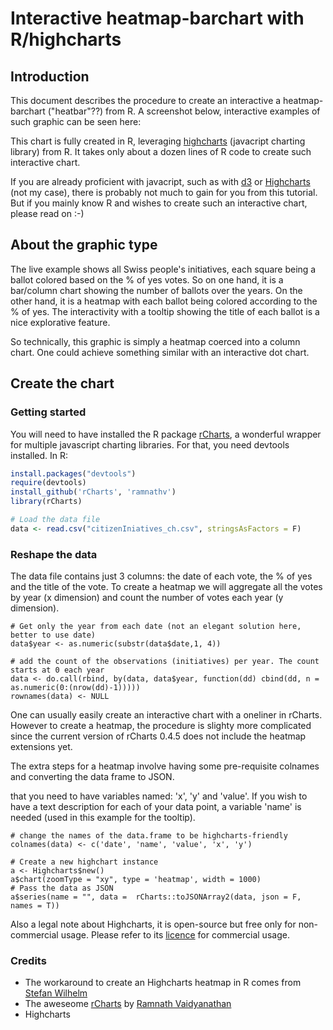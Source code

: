 # Interactive heatmap-barchart with R/highcharts


## Introduction

This document describes the procedure to create an interactive a heatmap-barchart ("heatbar"??) from R. A screenshot below, interactive examples of such graphic can be seen here:



This chart is fully created in R, leveraging [highcharts](http://www.highcharts.com) (javacript charting library) from R. It takes only about a dozen lines of R code to create such interactive chart. 

If you are already proficient with javacript, such as with [d3](http://d3js.org) or [Highcharts](http://www.highcharts.com) (not my case), there is probably not much to gain for you from this tutorial. But if you mainly know R and wishes to create such an interactive chart, please read on :-)

## About the graphic type
The live example shows all Swiss people's initiatives, each square being a ballot colored based on the % of yes votes. So on one hand, it is a bar/column chart showing the number of ballots over the years. On the other hand, it is a heatmap with each ballot being colored according to the % of yes. The interactivity with a tooltip showing the title of each ballot is a nice explorative feature.

So technically, this graphic is simply a heatmap coerced into a column chart. One could achieve something similar with an interactive dot chart. 

## Create the chart

### Getting started

You will need to have installed the R package [rCharts](http://rcharts.io), a wonderful wrapper for multiple javascript charting libraries. For that, you need devtools installed. In R:

```R
install.packages("devtools")
require(devtools)
install_github('rCharts', 'ramnathv')
library(rCharts)

# Load the data file
data <- read.csv("citizenIniatives_ch.csv", stringsAsFactors = F)
```


### Reshape the data

The data file contains just 3 columns: the date of each vote, the % of yes and the title of the vote. To create a heatmap we will aggregate all the votes by year (x dimension) and count the number of votes each year (y dimension).

```
# Get only the year from each date (not an elegant solution here, better to use date)
data$year <- as.numeric(substr(data$date,1, 4))

# add the count of the observations (initiatives) per year. The count starts at 0 each year
data <- do.call(rbind, by(data, data$year, function(dd) cbind(dd, n = as.numeric(0:(nrow(dd)-1)))))
rownames(data) <- NULL
```

One can usually easily create an interactive chart with a oneliner in rCharts. 
However to create a heatmap, the procedure is slighty more complicated since the current version of rCharts 0.4.5 does not include the heatmap extensions yet.

The extra steps for a heatmap involve having some pre-requisite colnames and converting the data frame to JSON. 

that you need to have variables named: 'x', 'y' and 'value'. If you wish to have a text description for each of your data point, a variable 'name' is needed (used in this example for the tooltip).

```
# change the names of the data.frame to be highcharts-friendly
colnames(data) <- c('date', 'name', 'value', 'x', 'y')
```



```
# Create a new highchart instance
a <- Highcharts$new()
a$chart(zoomType = "xy", type = 'heatmap', width = 1000)
# Pass the data as JSON 
a$series(name = "", data =  rCharts::toJSONArray2(data, json = F, names = T))
```


Also a legal note about Highcharts, it is open-source but free only for non-commercial usage. Please refer to its [licence](http://www.highcharts.com/products/highcharts/#non-commercia) for commercial usage.


### Credits
* The workaround to create an Highcharts heatmap in R comes from [Stefan Wilhelm](http://stefan-wilhelm.net/interactive-highcharts-heat-maps-in-r-with-rcharts/)
* The aweseome [rCharts](http://rcharts.io) by [Ramnath Vaidyanathan](https://github.com/ramnathv)
* Highcharts










